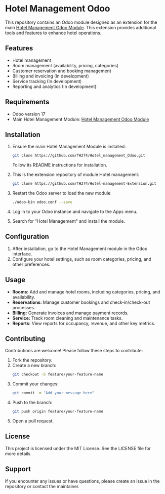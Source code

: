 # Hotel Management Odoo

This repository contains an Odoo module designed as an extension for the main [Hotel Management Odoo Module](https://github.com/TH274/Hotel_management_Odoo). This extension provides additional tools and features to enhance hotel operations.

## Features
- Hotel management
- Room management (availability, pricing, categories)
- Customer reservation and booking management
- Billing and invoicing (In development)
- Service tracking (In development)
- Reporting and analytics (In development)

## Requirements
- Odoo version 17
- Main Hotel Management Module: [Hotel Management Odoo Module](https://github.com/TH274/Hotel_management_Odoo)

## Installation
1. Ensure the main Hotel Management Module is installed:
   ```bash
   git clone https://github.com/TH274/Hotel_management_Odoo.git
   ```
   Follow its README instructions for installation.

2. This is the extension repository of module Hotel management:
   ```bash
   git clone https://github.com/TH274/Hotel-management-Extension.git
   ```
3. Restart the Odoo server to load the new module:
   ```bash
   ./odoo-bin odoo.conf --save
   ```
4. Log in to your Odoo instance and navigate to the Apps menu.
5. Search for "Hotel Management" and install the module.

## Configuration
1. After installation, go to the Hotel Management module in the Odoo interface.
2. Configure your hotel settings, such as room categories, pricing, and other preferences.

## Usage
- **Rooms:** Add and manage hotel rooms, including categories, pricing, and availability.
- **Reservations:** Manage customer bookings and check-in/check-out processes.
- **Billing:** Generate invoices and manage payment records.
- **Service:** Track room cleaning and maintenance tasks.
- **Reports:** View reports for occupancy, revenue, and other key metrics.

## Contributing
Contributions are welcome! Please follow these steps to contribute:
1. Fork the repository.
2. Create a new branch:
   ```bash
   git checkout -b feature/your-feature-name
   ```
3. Commit your changes:
   ```bash
   git commit -m "Add your message here"
   ```
4. Push to the branch:
   ```bash
   git push origin feature/your-feature-name
   ```
5. Open a pull request.

## License
This project is licensed under the MIT License. See the LICENSE file for more details.

## Support
If you encounter any issues or have questions, please create an issue in the repository or contact the maintainer.

